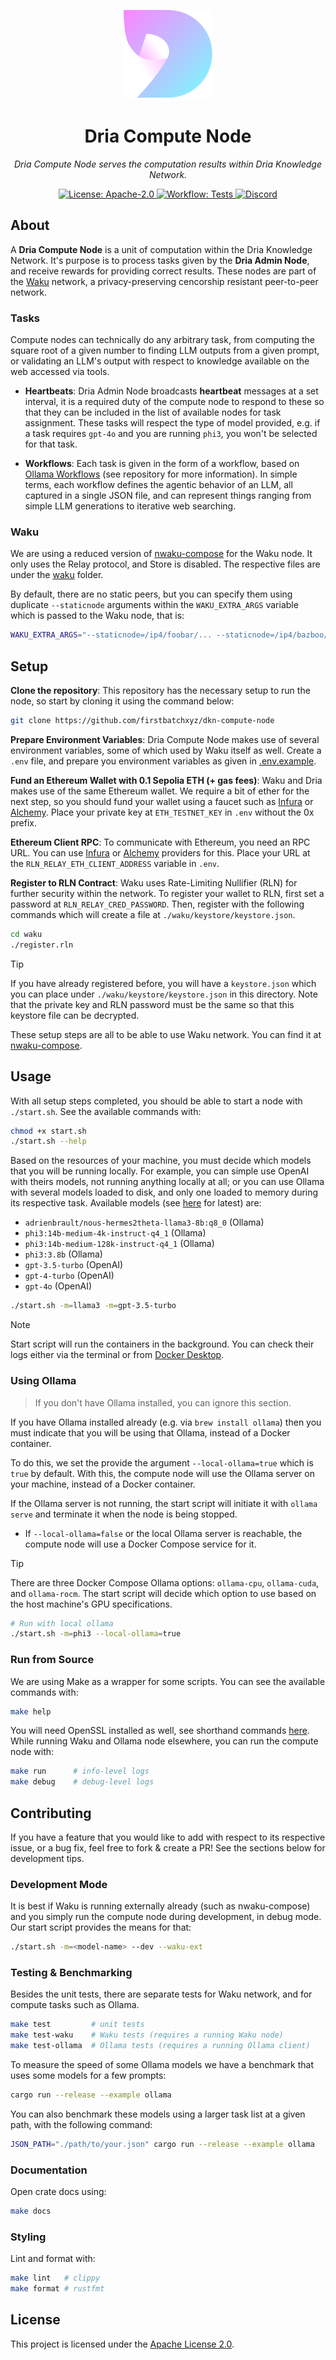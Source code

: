 <p align="center">
  <img src="https://raw.githubusercontent.com/firstbatchxyz/dria-js-client/master/logo.svg" alt="logo" width="142">
</p>

<p align="center">
  <h1 align="center">
    Dria Compute Node
  </h1>
  <p align="center">
    <i>Dria Compute Node serves the computation results within Dria Knowledge Network.</i>
  </p>
</p>

<p align="center">
    <a href="https://opensource.org/license/apache-2-0" target="_blank">
        <img alt="License: Apache-2.0" src="https://img.shields.io/badge/license-Apache%202.0-7CB9E8.svg">
    </a>
    <a href="./.github/workflows/test.yml" target="_blank">
        <img alt="Workflow: Tests" src="https://github.com/firstbatchxyz/dkn-compute-node/actions/workflows/tests.yml/badge.svg?branch=master">
    </a>
    <a href="https://discord.gg/2wuU9ym6fq" target="_blank">
        <img alt="Discord" src="https://dcbadge.vercel.app/api/server/2wuU9ym6fq?style=flat">
    </a>
</p>

## About

A **Dria Compute Node** is a unit of computation within the Dria Knowledge Network. It's purpose is to process tasks given by the **Dria Admin Node**, and receive rewards for providing correct results. These nodes are part of the [Waku](https://waku.org/) network, a privacy-preserving cencorship resistant peer-to-peer network.

### Tasks

Compute nodes can technically do any arbitrary task, from computing the square root of a given number to finding LLM outputs from a given prompt, or validating an LLM's output with respect to knowledge available on the web accessed via tools.

- **Heartbeats**: Dria Admin Node broadcasts **heartbeat** messages at a set interval, it is a required duty of the compute node to respond to these so that they can be included in the list of available nodes for task assignment. These tasks will respect the type of model provided, e.g. if a task requires `gpt-4o` and you are running `phi3`, you won't be selected for that task.

- **Workflows**: Each task is given in the form of a workflow, based on [Ollama Workflows](https://github.com/andthattoo/ollama-workflows) (see repository for more information). In simple terms, each workflow defines the agentic behavior of an LLM, all captured in a single JSON file, and can represent things ranging from simple LLM generations to iterative web searching.

### Waku

We are using a reduced version of [nwaku-compose](https://github.com/waku-org/nwaku-compose) for the Waku node. It only uses the Relay protocol, and Store is disabled. The respective files are under the [waku](./waku/) folder.

By default, there are no static peers, but you can specify them using duplicate `--staticnode` arguments within the `WAKU_EXTRA_ARGS` variable which is passed to the Waku node, that is:

```sh
WAKU_EXTRA_ARGS="--staticnode=/ip4/foobar/... --staticnode=/ip4/bazboo/..."
```

## Setup

**Clone the repository**: This repository has the necessary setup to run the node, so start by cloning it using the command below:

```bash
git clone https://github.com/firstbatchxyz/dkn-compute-node
```

**Prepare Environment Variables**: Dria Compute Node makes use of several environment variables, some of which used by Waku itself as well. Create a `.env` file, and prepare you environment variables as given in [.env.example](./.env.example).

**Fund an Ethereum Wallet with 0.1 Sepolia ETH (+ gas fees)**: Waku and Dria makes use of the same Ethereum wallet. We require a bit of ether for the next step, so you should fund your wallet using a faucet such as [Infura](https://www.infura.io/faucet/sepolia) or [Alchemy](https://www.alchemy.com/faucets/ethereum-sepolia). Place your private key at `ETH_TESTNET_KEY` in `.env` without the 0x prefix.

**Ethereum Client RPC**: To communicate with Ethereum, you need an RPC URL. You can use [Infura](https://app.infura.io/) or [Alchemy](https://www.alchemy.com/) providers for this. Place your URL at the `RLN_RELAY_ETH_CLIENT_ADDRESS` variable in `.env`.

**Register to RLN Contract**: Waku uses Rate-Limiting Nullifier (RLN) for further security within the network. To register your wallet to RLN, first set a password at `RLN_RELAY_CRED_PASSWORD`. Then, register with the following commands which will create a file at `./waku/keystore/keystore.json`.

```sh
cd waku
./register.rln
```

> [!TIP]
>
> If you have already registered before, you will have a `keystore.json` which you can place under `./waku/keystore/keystore.json` in this directory. Note that the private key and RLN password must be the same so that this keystore file can be decrypted.

These setup steps are all to be able to use Waku network. You can find it at [nwaku-compose](https://github.com/waku-org/nwaku-compose/).

## Usage

With all setup steps completed, you should be able to start a node with `./start.sh`. See the available commands with:

```sh
chmod +x start.sh
./start.sh --help
```

Based on the resources of your machine, you must decide which models that you will be running locally. For example, you can simple use OpenAI with theirs models, not running anything locally at all; or you can use Ollama with several models loaded to disk, and only one loaded to memory during its respective task. Available models (see [here](https://github.com/andthattoo/ollama-workflows/blob/main/src/program/atomics.rs#L269) for latest) are:

- `adrienbrault/nous-hermes2theta-llama3-8b:q8_0` (Ollama)
- `phi3:14b-medium-4k-instruct-q4_1` (Ollama)
- `phi3:14b-medium-128k-instruct-q4_1` (Ollama)
- `phi3:3.8b` (Ollama)
- `gpt-3.5-turbo` (OpenAI)
- `gpt-4-turbo` (OpenAI)
- `gpt-4o` (OpenAI)

```sh
./start.sh -m=llama3 -m=gpt-3.5-turbo
```

> [!NOTE]
>
> Start script will run the containers in the background. You can check their logs either via the terminal or from [Docker Desktop](https://www.docker.com/products/docker-desktop/).

### Using Ollama

> If you don't have Ollama installed, you can ignore this section.

If you have Ollama installed already (e.g. via `brew install ollama`) then you must indicate that you will be using that Ollama, instead of a Docker container.

To do this, we set the provide the argument `--local-ollama=true` which is `true` by default. With this, the compute node will use the Ollama server on your machine, instead of a Docker container.

If the Ollama server is not running, the start script will initiate it with `ollama serve` and terminate it when the node is being stopped.

- If `--local-ollama=false` or the local Ollama server is reachable, the compute node will use a Docker Compose service for it.

> [!TIP]
>
> There are three Docker Compose Ollama options: `ollama-cpu`, `ollama-cuda`, and `ollama-rocm`. The start script will decide which option to use based on the host machine's GPU specifications.

```sh
# Run with local ollama
./start.sh -m=phi3 --local-ollama=true
```

### Run from Source

We are using Make as a wrapper for some scripts. You can see the available commands with:

```sh
make help
```

You will need OpenSSL installed as well, see shorthand commands [here](https://github.com/sfackler/rust-openssl/issues/855#issuecomment-450057552). While running Waku and Ollama node elsewhere, you can run the compute node with:

```sh
make run      # info-level logs
make debug    # debug-level logs
```

## Contributing

If you have a feature that you would like to add with respect to its respective issue, or a bug fix, feel free to fork & create a PR! See the sections below for development tips.

### Development Mode

It is best if Waku is running externally already (such as nwaku-compose) and you simply run the compute node during development, in debug mode. Our start script provides the means for that:

```sh
./start.sh -m=<model-name> --dev --waku-ext
```

### Testing & Benchmarking

Besides the unit tests, there are separate tests for Waku network, and for compute tasks such as Ollama.

```sh
make test         # unit tests
make test-waku    # Waku tests (requires a running Waku node)
make test-ollama  # Ollama tests (requires a running Ollama client)
```

To measure the speed of some Ollama models we have a benchmark that uses some models for a few prompts:

```sh
cargo run --release --example ollama
```

You can also benchmark these models using a larger task list at a given path, with the following command:

```sh
JSON_PATH="./path/to/your.json" cargo run --release --example ollama
```

### Documentation

Open crate docs using:

```sh
make docs
```

### Styling

Lint and format with:

```sh
make lint   # clippy
make format # rustfmt
```

## License

This project is licensed under the [Apache License 2.0](https://opensource.org/license/Apache-2.0).
